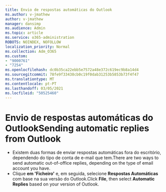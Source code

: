 ```yaml
---
title: Envio de respostas automáticas do Outlook
ms.author: v-jmathew
author: v-jmathew
manager: dansimp
ms.audience: Admin
ms.topic: article
ms.service: o365-administration
ROBOTS: NOINDEX, NOFOLLOW
localization_priority: Normal
ms.collection: Adm_O365
ms.custom:
- "9000761"
- "7254"
ms.openlocfilehash: dc0b35ca22ebb5e7572a48e372c619ec9b8a14d4
ms.sourcegitcommit: 78fe9f33438cb0c19f0dab31253b5853b73f4f47
ms.translationtype: MT
ms.contentlocale: pt-PT
ms.lasthandoff: 03/05/2021
ms.locfileid: "50525460"
---
```

# <a name="sending-automatic-replies-from-outlook"></a><span data-ttu-id="6cdb6-102">Envio de respostas automáticas do Outlook</span><span class="sxs-lookup"><span data-stu-id="6cdb6-102">Sending automatic replies from Outlook</span></span>

- <span data-ttu-id="6cdb6-103">Existem duas formas de enviar respostas automáticas fora do escritório, dependendo do tipo de conta de e-mail que tem.</span><span class="sxs-lookup"><span data-stu-id="6cdb6-103">There are two ways to send automatic out-of-office replies, depending on the type of email account you have.</span></span>
- <span data-ttu-id="6cdb6-104">Clique **em 'Ficheiro'** e, em seguida, selecione **Respostas Automáticas** com base na sua versão do Outlook.</span><span class="sxs-lookup"><span data-stu-id="6cdb6-104">Click **File**, then select **Automatic Replies** based on your version of Outlook.</span></span>

